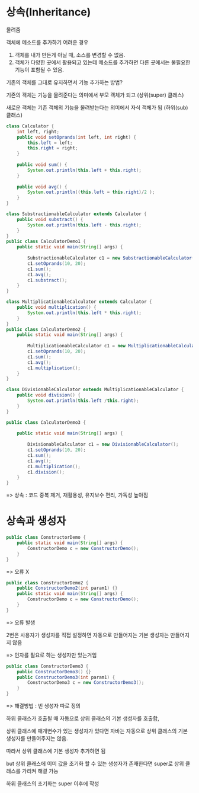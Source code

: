# 상속(Inheritance)

물려줌



객체에 메소드를 추가하기 어려운 경우

1. 객체를 내가 만든게 아닐 때, 소스를 변경할 수 없음.
2. 객체가 다양한 곳에서 활용되고 있는데 메소드를 추가하면 다른 곳에서는 불필요한 기능이 포함될 수 있음.



기존의 객체를 그대로 유지하면서 기능 추가하는 방법?

기존의 객체는 기능을 물려준다는 의미에서 부모 객체가 되고  (상위(super) 클래스)

새로운 객체는 기존 객체의 기능을 물려받는다는 의미에서 자식 객체가 됨 (하위(sub) 클래스)



```java
class Calculator {
	int left, right;
	public void setOprands(int left, int right) {
		this.left = left;
		this.right = right;
	}
	
	public void sum() {
		System.out.println(this.left + this.right);
	}
	
	public void avg() {
		System.out.println((this.left = this.right)/2 );
	}
}

class SubstractionableCalculator extends Calculator {
	public void substract() {
		System.out.println(this.left - this.right);
	}
}
public class CalculatorDemo1 {
	public static void main(String[] args) {
		
		SubstractionableCalculator c1 = new SubstractionableCalculator();
		c1.setOprands(10, 20);
		c1.sum();
		c1.avg();
		c1.substract();
	}
}
```

```java
class MultiplicationableCalculator extends Calculator {
	public void multiplication() {
		System.out.println(this.left * this.right);
	}
}
public class CalculatorDemo2 {
	public static void main(String[] args) {
		
		MultiplicationableCalculator c1 = new MultiplicationableCalculator();
		c1.setOprands(10, 20);
		c1.sum();
		c1.avg();
		c1.multiplication();
	}
}
```



```java
class DivisionableCalculator extends MultiplicationableCalculator {
	public void division() {
		System.out.println(this.left /this.right);
	}
}

public class CalculatorDemo3 {
	
	public static void main(String[] args) {
		
		DivisionableCalculator c1 = new DivisionableCalculator();
		c1.setOprands(10, 20);
		c1.sum();
		c1.avg();
		c1.multiplication();
		c1.division();
	}
}
```

=> 상속 : 코드 중복 제거, 재활용성, 유지보수 편리, 가독성 높아짐



# 상속과 생성자

```java
public class ConstructorDemo {
	public static void main(String[] args) {
		ConstructorDemo c = new ConstructorDemo();
	}
}
```

=> 오류 X

```java
public class ConstructorDemo2 {
	public ConstructorDemo2(int param1) {}
	public static void main(String[] args) {
		ConstructorDemo c = new ConstructorDemo();
	}
}
```

=> 오류 발생



2번은 사용자가 생성자를 직접 설정하면 자동으로 만들어지는 기본 생성자는 만들어지지 않음

=> 인자를 필요로 하는 생성자만 있는거임



```java
public class ConstructorDemo3 {
	public ConstructorDemo3() {}
	public ConstructorDemo3(int param1) {
		ConstructorDemo3 c = new ConstructorDemo3();
	}
}
```

=> 해결방법 : 빈 생성자 따로 정의



하위 클래스가 호출될 때 자동으로 상위 클래스의 기본 생성자를 호출함,

상위 클래스에 매개변수가 있는 생성자가 있다면 자바는 자동으로 상위 클래스의 기본 생성자를 만들어주지는 않음.

따라서 상위 클래스에 기본 생성자 추가하면 됨

but 상위 클래스에 이미 값을 초기화 할 수 있는 생성자가 존재한다면 super로 상위 클래스를 가리켜 해결 가능



하위 클래스의 초기화는 super 이후에 작성